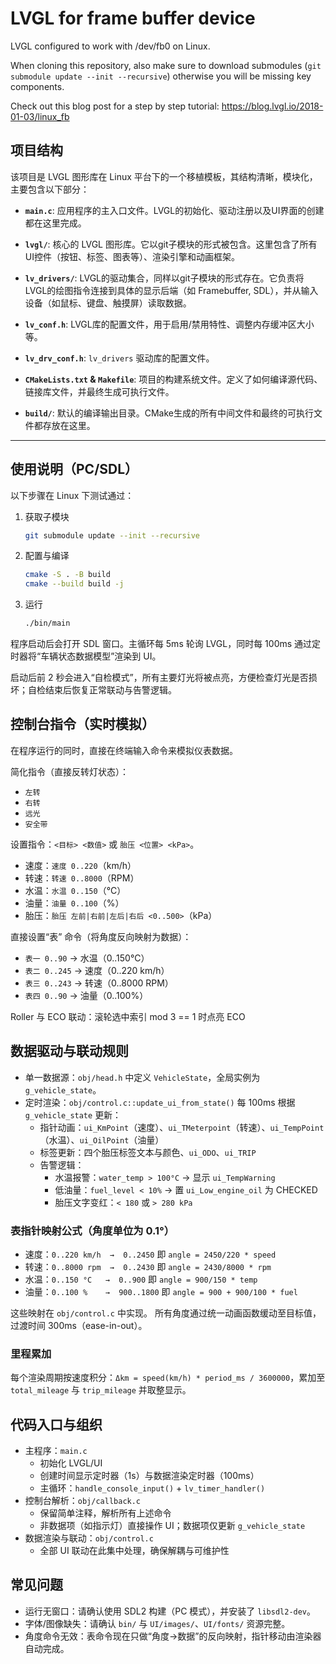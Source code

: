 # LVGL for frame buffer device

LVGL configured to work with /dev/fb0 on Linux.

When cloning this repository, also make sure to download submodules (`git submodule update --init --recursive`) otherwise you will be missing key components.

Check out this blog post for a step by step tutorial:
https://blog.lvgl.io/2018-01-03/linux_fb

## 项目结构

该项目是 LVGL 图形库在 Linux 平台下的一个移植模板，其结构清晰，模块化，主要包含以下部分：

*   **`main.c`**: 应用程序的主入口文件。LVGL的初始化、驱动注册以及UI界面的创建都在这里完成。

*   **`lvgl/`**: 核心的 LVGL 图形库。它以git子模块的形式被包含。这里包含了所有UI控件（按钮、标签、图表等）、渲染引擎和动画框架。

*   **`lv_drivers/`**: LVGL的驱动集合，同样以git子模块的形式存在。它负责将LVGL的绘图指令连接到具体的显示后端（如 Framebuffer, SDL），并从输入设备（如鼠标、键盘、触摸屏）读取数据。

*   **`lv_conf.h`**: LVGL库的配置文件，用于启用/禁用特性、调整内存缓冲区大小等。

*   **`lv_drv_conf.h`**: `lv_drivers` 驱动库的配置文件。

*   **`CMakeLists.txt` & `Makefile`**: 项目的构建系统文件。定义了如何编译源代码、链接库文件，并最终生成可执行文件。

*   **`build/`**: 默认的编译输出目录。CMake生成的所有中间文件和最终的可执行文件都存放在这里。

---

## 使用说明（PC/SDL）

以下步骤在 Linux 下测试通过：

1. 获取子模块
   ```bash
   git submodule update --init --recursive
   ```
2. 配置与编译
   ```bash
   cmake -S . -B build
   cmake --build build -j
   ```
3. 运行
   ```bash
   ./bin/main
   ```

程序启动后会打开 SDL 窗口。主循环每 5ms 轮询 LVGL，同时每 100ms 通过定时器将“车辆状态数据模型”渲染到 UI。

启动后前 2 秒会进入“自检模式”，所有主要灯光将被点亮，方便检查灯光是否损坏；自检结束后恢复正常联动与告警逻辑。

## 控制台指令（实时模拟）

在程序运行的同时，直接在终端输入命令来模拟仪表数据。

简化指令（直接反转灯状态）：

- `左转`
- `右转`
- `远光`
- `安全带`

设置指令：`<目标> <数值>` 或 `胎压 <位置> <kPa>`。

- 速度：`速度 0..220`（km/h）
- 转速：`转速 0..8000`（RPM）
- 水温：`水温 0..150`（°C）
- 油量：`油量 0..100`（%）
- 胎压：`胎压 左前|右前|左后|右后 <0..500>`（kPa）

直接设置“表” 命令（将角度反向映射为数据）：

- `表一 0..90`   → 水温（0..150°C）
- `表二 0..245`  → 速度（0..220 km/h）
- `表三 0..243`  → 转速（0..8000 RPM）
- `表四 0..90`   → 油量（0..100%）

Roller 与 ECO 联动：滚轮选中索引 mod 3 == 1 时点亮 ECO

## 数据驱动与联动规则

- 单一数据源：`obj/head.h` 中定义 `VehicleState`，全局实例为 `g_vehicle_state`。
- 定时渲染：`obj/control.c::update_ui_from_state()` 每 100ms 根据 `g_vehicle_state` 更新：
  - 指针动画：`ui_KmPoint`（速度）、`ui_TMeterpoint`（转速）、`ui_TempPoint`（水温）、`ui_OilPoint`（油量）
  - 标签更新：四个胎压标签文本与颜色、`ui_ODO`、`ui_TRIP`
  - 告警逻辑：
    - 水温报警：`water_temp > 100°C` → 显示 `ui_TempWarning`
    - 低油量：`fuel_level < 10%` → 置 `ui_Low_engine_oil` 为 CHECKED
    - 胎压文字变红：`< 180` 或 `> 280 kPa`

### 表指针映射公式（角度单位为 0.1°）

- 速度：`0..220 km/h  →  0..2450`  即 `angle = 2450/220 * speed`
- 转速：`0..8000 rpm  →  0..2430`  即 `angle = 2430/8000 * rpm`
- 水温：`0..150 °C   →  0..900`   即 `angle = 900/150 * temp`
- 油量：`0..100 %    →  900..1800` 即 `angle = 900 + 900/100 * fuel`

这些映射在 `obj/control.c` 中实现。
所有角度通过统一动画函数缓动至目标值，过渡时间 300ms（ease-in-out）。

### 里程累加

每个渲染周期按速度积分：`Δkm = speed(km/h) * period_ms / 3600000`，累加至 `total_mileage` 与 `trip_mileage` 并取整显示。

## 代码入口与组织

- 主程序：`main.c`
  - 初始化 LVGL/UI
  - 创建时间显示定时器（1s）与数据渲染定时器（100ms）
  - 主循环：`handle_console_input()` + `lv_timer_handler()`
- 控制台解析：`obj/callback.c`
  - 保留简单注释，解析所有上述命令
  - 非数据项（如指示灯）直接操作 UI；数据项仅更新 `g_vehicle_state`
- 数据渲染与联动：`obj/control.c`
  - 全部 UI 联动在此集中处理，确保解耦与可维护性

## 常见问题

- 运行无窗口：请确认使用 SDL2 构建（PC 模式），并安装了 `libsdl2-dev`。
- 字体/图像缺失：请确认 `bin/` 与 `UI/images/`、`UI/fonts/` 资源完整。
- 角度命令无效：表命令现在只做“角度→数据”的反向映射，指针移动由渲染器自动完成。